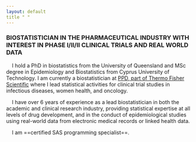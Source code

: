 ```yaml
---
layout: default
title " "
---
```


### BIOSTATISTICIAN IN THE PHARMACEUTICAL INDUSTRY WITH INTEREST IN PHASE I/II/II CLINICAL TRIALS AND REAL WORLD DATA

&nbsp;&nbsp;&nbsp;&nbsp;I hold a PhD in biostatistics from the University of Queensland and MSc degree in Epidemiology and Biostatistics from Cyprus University of Technology.
I am currently a biostatistician at [PPD, part of Thermo Fisher Scientific](https://www.ppd.com/) where I lead statistical activities for clinical trial studies in infectious diseases, women health, and oncology.

&nbsp;&nbsp;&nbsp;&nbsp;I have over 6 years of experience as a lead biostatistician in both the academic and clinical research industry, providing statistical expertise at all levels of drug development, and in the conduct of epidemiological studies using real-world data from electronic medical records or linked health data.

&nbsp;&nbsp;&nbsp;&nbsp;I am ==certified SAS programming specialist==.
  
  
  
  
